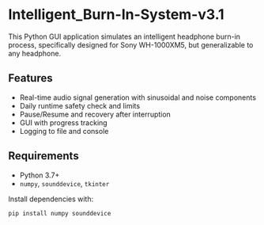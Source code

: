# Intelligent_Burn-In-System-v3.1
This Python GUI application simulates an intelligent headphone burn-in process, specifically designed for Sony WH-1000XM5, but generalizable to any headphone.

## Features

- Real-time audio signal generation with sinusoidal and noise components
- Daily runtime safety check and limits
- Pause/Resume and recovery after interruption
- GUI with progress tracking
- Logging to file and console

## Requirements

- Python 3.7+
- `numpy`, `sounddevice`, `tkinter`

Install dependencies with:

```bash
pip install numpy sounddevice
